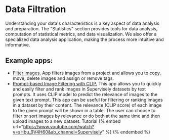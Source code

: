 # Data Filtration

Understanding your data's characteristics is a key aspect of data analysis and preparation. The "Statistics" section provides tools for data analysis, computation of statistical metrics, and data visualization. We also offer a specialized data analysis application, making the process more intuitive and informative.

## Example apps:
* [Filter images.](https://app.supervisely.com/ecosystem/apps/filter-images?id=187) App filters images from a project and allows you to copy, move, delete images and assign or remove tags.
* [Prompt-based Image Filtering with CLIP.](https://app.supervisely.com/ecosystem/apps/prompt-based-image-filtering?id=249)
This app allows you to quickly and easily filter and rank images in Supervisely datasets by text prompts. It uses CLIP model to predict the relevance of images to the given text prompt. This app can be useful for filtering or ranking images in a dataset by their content. The relevance (CLIP score) of each image to the given prompt will be shown in a table. The user can choose to filter or sort images by relevance or do both at the same time and then upload images to a new dataset.
Tutorial {% embed url="https://www.youtube.com/watch?v=sHbu_9V4H60&ab_channel=Supervisely" %}  {% endembed %}

